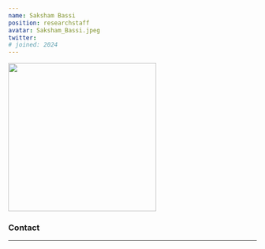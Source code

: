 ```yaml
---
name: Saksham Bassi
position: researchstaff
avatar: Saksham_Bassi.jpeg
twitter: 
# joined: 2024
---
```


<img width="300" src="{{site.baseurl}}/images/people/{{page.avatar}}" data-action="zoom">

### Contact

<!-- [ari-benjamin.com](http://ari-benjamin.com)<br>
<i class="fa fa-envelope-o"></i>  `aarrii@seas.upenn.edu`<br> -->
<!-- <i class="fa fa-bar-chart"></i> [google scholar](https://scholar.google.com.br/citations?user=eCBvlNMAAAAJ&hl=en) <br> -->

<!-- <hr>

### Research Interests

### Bio -->

<hr>
